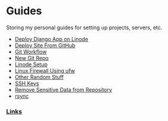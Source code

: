 Guides
======

Storing my personal guides for setting up projects, servers, etc.

* [Deploy Django App on Linode](files/deploy_django_linode.md)
* [Deploy Site From GitHub](files/auto-deploy-github.md)
* [Git Workflow](files/git_workflow.md)
* [New Git Repo](files/new_git_repo.md)
* [Linode Setup](files/linode_setup.md)
* [Linux Firewall Using ufw](files/ufw.md)
* [Other Random Stuff](files/other-stuff.md)
* [SSH Keys](files/ssh_keys.md)
* [Remove Sensitive Data from Repository](files/remove_sens_data_github_hist.md)
* [rsync](files/rsync.md)

### [Links](files/links_file.md)
